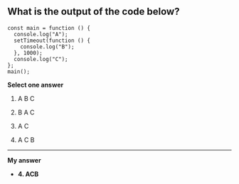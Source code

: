 ## What is the output of the code below?

```
const main = function () {
  console.log("A");
  setTimeout(function () {
    console.log("B");
  }, 1000);
  console.log("C");
};
main();
```

**Select one answer**

1.	A B C

2.	B A C

3.	A C

4.	A C B

---

**My answer** 

- **4. ACB**

